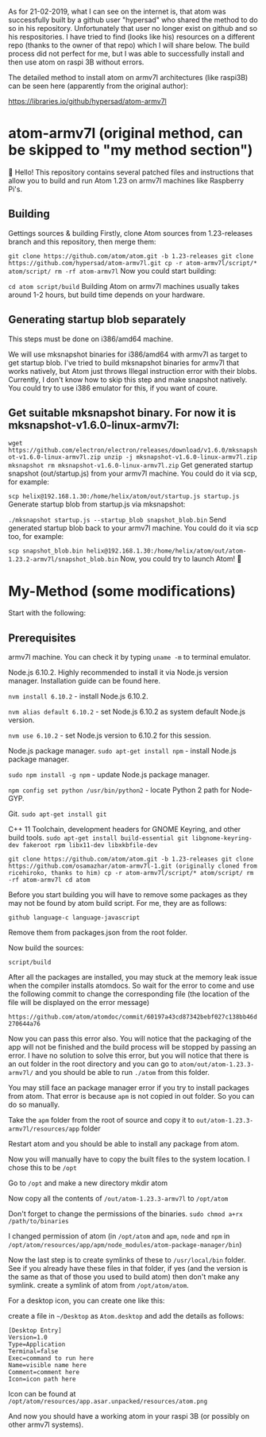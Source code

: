 As for 21-02-2019, what I can see on the internet is, that atom was successfully built by a github user "hypersad" who shared the method to do so in his repository. Unfortunately that user no longer exist on github and so his respositories. I have tried to find (looks like his) resources on a different repo (thanks to the owner of that repo) which I will share below. The build process did not perfect for me, but I was able to successfully install and then use atom on raspi 3B without errors.

The detailed method to install atom on armv7l architectures (like raspi3B) can be seen here (apparently from the original author):

https://libraries.io/github/hypersad/atom-armv7l

# atom-armv7l (original method, can be skipped to "my method section")
👋 Hello! This repository contains several patched files and instructions that allow you to build and run Atom 1.23 on armv7l machines like Raspberry Pi's.

## Building
Gettings sources & building
Firstly, clone Atom sources from 1.23-releases branch and this repository, then merge them:

`git clone https://github.com/atom/atom.git -b 1.23-releases
git clone https://github.com/hypersad/atom-armv7l.git
cp -r atom-armv7l/script/* atom/script/
rm -rf atom-armv7l`
Now you could start building:

`cd atom
script/build`
Building Atom on armv7l machines usually takes around 1-2 hours, but build time depends on your hardware.

## Generating startup blob separately
This steps must be done on i386/amd64 machine.

We will use mksnapshot binaries for i386/amd64 with armv7l as target to get startup blob. I've tried to build mksnapshot binaries for armv7l that works natively, but Atom just throws Illegal instruction error with their blobs. Currently, I don't know how to skip this step and make snapshot natively. You could try to use i386 emulator for this, if you want of coure.

## Get suitable mksnapshot binary. For now it is mksnapshot-v1.6.0-linux-armv7l:

`wget https://github.com/electron/electron/releases/download/v1.6.0/mksnapshot-v1.6.0-linux-armv7l.zip
unzip -j mksnapshot-v1.6.0-linux-armv7l.zip mksnapshot
rm mksnapshot-v1.6.0-linux-armv7l.zip`
Get generated startup snapshot (out/startup.js) from your armv7l machine. You could do it via scp, for example:

`scp helix@192.168.1.30:/home/helix/atom/out/startup.js startup.js`
Generate startup blob from startup.js via mksnapshot:

`./mksnapshot startup.js --startup_blob snapshot_blob.bin`
Send generated startup blob back to your armv7l machine. You could do it via scp too, for example:

`scp snapshot_blob.bin helix@192.168.1.30:/home/helix/atom/out/atom-1.23.2-armv7l/snapshot_blob.bin`
Now, you could try to launch Atom! 🎉

# My-Method (some modifications)

Start with the following:

## Prerequisites
armv7l machine. You can check it by typing `uname -m` to terminal emulator.

Node.js 6.10.2. Highly recommended to install it via Node.js version manager. Installation guide can be found here.

`nvm install 6.10.2` - install Node.js 6.10.2.

`nvm alias default 6.10.2` - set Node.js 6.10.2 as system default Node.js version.

`nvm use 6.10.2` - set Node.js version to 6.10.2 for this session.

Node.js package manager.
`sudo apt-get install npm` - install Node.js package manager.

`sudo npm install -g npm` - update Node.js package manager.

`npm config set python /usr/bin/python2` - locate Python 2 path for Node-GYP.

Git.
`sudo apt-get install git`

C++ 11 Toolchain, development headers for GNOME Keyring, and other build tools.
`sudo apt-get install build-essential git libgnome-keyring-dev fakeroot rpm libx11-dev libxkbfile-dev`

`git clone https://github.com/atom/atom.git -b 1.23-releases
git clone https://github.com/osamazhar/atom-armv7l-1.git (originally cloned from ricehiroko, thanks to him)
cp -r atom-armv7l/script/* atom/script/
rm -rf atom-armv7l
cd atom`

Before you start building you will have to remove some packages as they may not be found by atom build script. For me, they are as follows:

`github
language-c
language-javascript`

Remove them from packages.json from the root folder.

Now build the sources:

`script/build`

After all the packages are installed, you may stuck at the memory leak issue when the compiler installs atomdocs. So wait for the error to come and use the following commit to change the corresponding file (the location of the file will be displayed on the error message)

`https://github.com/atom/atomdoc/commit/60197a43cd87342bebf027c138bb46d270644a76`

Now you can pass this error also. You will notice that the packaging of the app will not be finished and the build process will be stopped by passing an error. I have no solution to solve this error, but you will notice that there is an out folder in the root directory and you can go to `atom/out/atom-1.23.3-armv7l/` and you should be able to run `./atom` from this folder.

You may still face an package manager error if you try to install packages from atom. That error is because `apm` is not copied in out folder. So you can do so manually.

Take the `apm` folder from the root of source and copy it to `out/atom-1.23.3-armv7l/resources/app` folder

Restart atom and you should be able to install any package from atom.

Now you will manually have to copy the built files to the system location. I chose this to be `/opt`

Go to `/opt` and make a new directory mkdir atom

Now copy all the contents of `/out/atom-1.23.3-armv7l` to `/opt/atom`

Don't forget to change the permissions of the binaries. `sudo chmod a+rx /path/to/binaries`

I changed permission of atom (in `/opt/atom` and `apm`, `node` and `npm` in `/opt/atom/resources/app/apm/node_modules/atom-package-manager/bin`)

Now the last step is to create symlinks of these to `/usr/local/bin` folder. See if you already have these files in that folder, if yes (and the version is the same as that of those you used to build atom) then don't make any symlink. create a symlink of atom from `/opt/atom/atom`.

For a desktop icon, you can create one like this:

create a file in `~/Desktop` as `Atom.desktop` and add the details as follows:

```
[Desktop Entry]
Version=1.0
Type=Application
Terminal=false
Exec=command to run here
Name=visible name here
Comment=comment here
Icon=icon path here
```
Icon can be found at `/opt/atom/resources/app.asar.unpacked/resources/atom.png`

And now you should have a working atom in your raspi 3B (or possibly on other armv7l systems).

